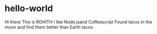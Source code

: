 # hello-world
Hi there
This is ROHITH
I like Node.jsand Coffeescript
Found tacos in the moon and find them better than Earth tacos
